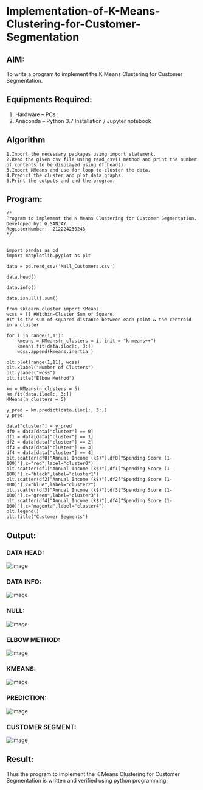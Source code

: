 # Implementation-of-K-Means-Clustering-for-Customer-Segmentation

## AIM:
To write a program to implement the K Means Clustering for Customer Segmentation.

## Equipments Required:
1. Hardware – PCs
2. Anaconda – Python 3.7 Installation / Jupyter notebook

## Algorithm
```
1.Import the necessary packages using import statement.
2.Read the given csv file using read_csv() method and print the number of contents to be displayed using df.head().
3.Import KMeans and use for loop to cluster the data.
4.Predict the cluster and plot data graphs.
5.Print the outputs and end the program.
```

## Program:
```
/*
Program to implement the K Means Clustering for Customer Segmentation.
Developed by: G.SANJAY
RegisterNumber:  212224230243
*/
```
```

import pandas as pd
import matplotlib.pyplot as plt

data = pd.read_csv('Mall_Customers.csv')

data.head()

data.info()

data.isnull().sum()

from sklearn.cluster import KMeans
wcss = [] #Within-Cluster Sum of Square.
#It is the sum of squared distance between each point & the centroid in a cluster

for i in range(1,11):
    kmeans = KMeans(n_clusters = i, init = "k-means++")
    kmeans.fit(data.iloc[:, 3:])
    wcss.append(kmeans.inertia_)

plt.plot(range(1,11), wcss)
plt.xlabel("Number of Clusters")
plt.ylabel("wcss")
plt.title("Elbow Method")

km = KMeans(n_clusters = 5)
km.fit(data.iloc[:, 3:])
KMeans(n_clusters = 5)

y_pred = km.predict(data.iloc[:, 3:])
y_pred

data["cluster"] = y_pred
df0 = data[data["cluster"] == 0]
df1 = data[data["cluster"] == 1]
df2 = data[data["cluster"] == 2]
df3 = data[data["cluster"] == 3]
df4 = data[data["cluster"] == 4]
plt.scatter(df0["Annual Income (k$)"],df0["Spending Score (1-100)"],c="red",label="cluster0")
plt.scatter(df1["Annual Income (k$)"],df1["Spending Score (1-100)"],c="black",label="cluster1")
plt.scatter(df2["Annual Income (k$)"],df2["Spending Score (1-100)"],c="blue",label="cluster2")
plt.scatter(df3["Annual Income (k$)"],df3["Spending Score (1-100)"],c="green",label="cluster3")
plt.scatter(df4["Annual Income (k$)"],df4["Spending Score (1-100)"],c="magenta",label="cluster4")
plt.legend()
plt.title("Customer Segments")
```

## Output:
### DATA HEAD:
![image](https://github.com/user-attachments/assets/01bf4174-2747-484c-bfd8-f96676666c52)
### DATA INFO:
![image](https://github.com/user-attachments/assets/e5fe2089-141a-4f5a-b1fb-af18a06cc5be)
### NULL:
![image](https://github.com/user-attachments/assets/0aa3002d-a6f2-4616-bbaa-d674f8ff7c8a)
### ELBOW METHOD:
![image](https://github.com/user-attachments/assets/c336fd70-08f8-49b5-8e59-0c3ffba1b1ae)
### KMEANS:
![image](https://github.com/user-attachments/assets/1b113c30-8b69-4e45-a4cb-f2926346a9c2)
### PREDICTION:
![image](https://github.com/user-attachments/assets/c780773b-1001-4953-8e96-4976f8556e71)
### CUSTOMER SEGMENT:
![image](https://github.com/user-attachments/assets/efa0aa72-707b-45bb-aa12-08b095a4959f)

## Result:
Thus the program to implement the K Means Clustering for Customer Segmentation is written and verified using python programming.
